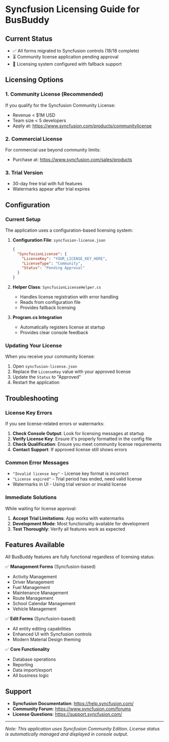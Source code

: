 # Syncfusion Licensing Guide for BusBuddy

## Current Status
- ✅ All forms migrated to Syncfusion controls (18/18 complete)
- ⏳ Community license application pending approval
- 🔧 Licensing system configured with fallback support

## Licensing Options

### 1. Community License (Recommended)
If you qualify for the Syncfusion Community License:
- Revenue < $1M USD
- Team size < 5 developers
- Apply at: https://www.syncfusion.com/products/communitylicense

### 2. Commercial License
For commercial use beyond community limits:
- Purchase at: https://www.syncfusion.com/sales/products

### 3. Trial Version
- 30-day free trial with full features
- Watermarks appear after trial expires

## Configuration

### Current Setup
The application uses a configuration-based licensing system:

1. **Configuration File**: `syncfusion-license.json`
   ```json
   {
     "SyncfusionLicense": {
       "LicenseKey": "YOUR_LICENSE_KEY_HERE",
       "LicenseType": "Community",
       "Status": "Pending Approval"
     }
   }
   ```

2. **Helper Class**: `SyncfusionLicenseHelper.cs`
   - Handles license registration with error handling
   - Reads from configuration file
   - Provides fallback licensing

3. **Program.cs Integration**
   - Automatically registers license at startup
   - Provides clear console feedback

### Updating Your License
When you receive your community license:

1. Open `syncfusion-license.json`
2. Replace the `LicenseKey` value with your approved license
3. Update the `Status` to "Approved"
4. Restart the application

## Troubleshooting

### License Key Errors
If you see license-related errors or watermarks:

1. **Check Console Output**: Look for licensing messages at startup
2. **Verify License Key**: Ensure it's properly formatted in the config file
3. **Check Qualification**: Ensure you meet community license requirements
4. **Contact Support**: If approved license still shows errors

### Common Error Messages
- `"Invalid license key"` - License key format is incorrect
- `"License expired"` - Trial period has ended, need valid license
- Watermarks in UI - Using trial version or invalid license

### Immediate Solutions
While waiting for license approval:

1. **Accept Trial Limitations**: App works with watermarks
2. **Development Mode**: Most functionality available for development
3. **Test Thoroughly**: Verify all features work as expected

## Features Available
All BusBuddy features are fully functional regardless of licensing status:

✅ **Management Forms** (Syncfusion-based)
- Activity Management
- Driver Management
- Fuel Management
- Maintenance Management
- Route Management
- School Calendar Management
- Vehicle Management

✅ **Edit Forms** (Syncfusion-based)
- All entity editing capabilities
- Enhanced UI with Syncfusion controls
- Modern Material Design theming

✅ **Core Functionality**
- Database operations
- Reporting
- Data import/export
- All business logic

## Support
- **Syncfusion Documentation**: https://help.syncfusion.com/
- **Community Forum**: https://www.syncfusion.com/forums
- **License Questions**: https://support.syncfusion.com/

---
*Note: This application uses Syncfusion Community Edition. License status is automatically managed and displayed in console output.*
